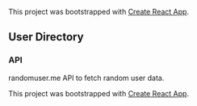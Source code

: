 This project was bootstrapped with [Create React App](https://github.com/facebook/create-react-app).

## User Directory
### API
randomuser.me API to fetch random user data.


This project was bootstrapped with [Create React App](https://github.com/facebook/create-react-app).